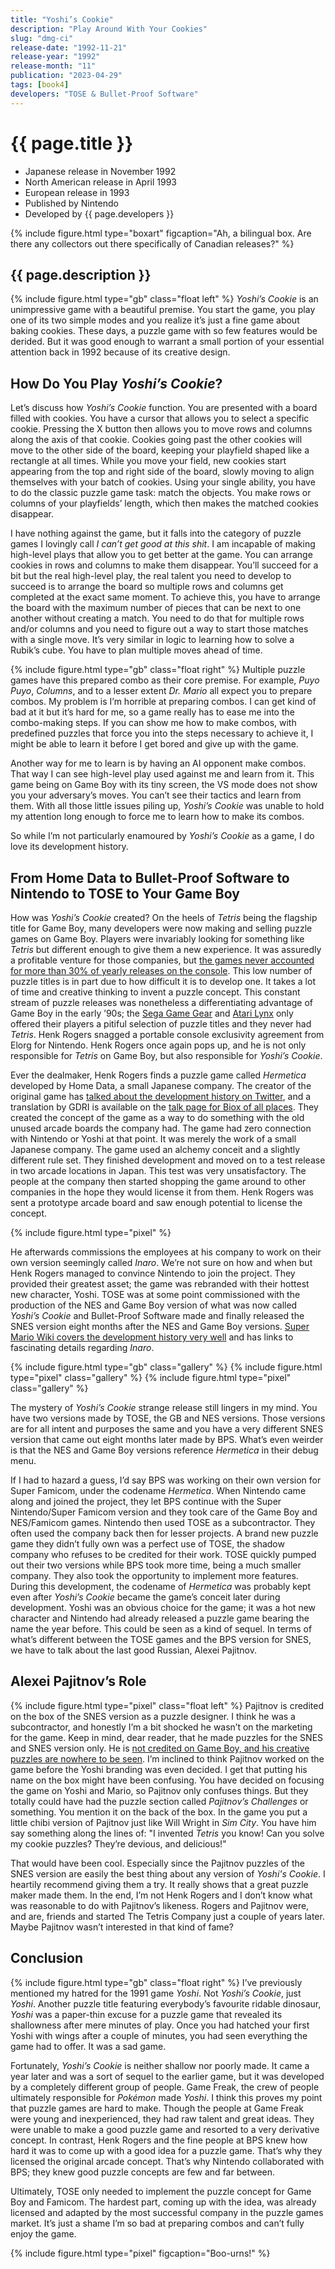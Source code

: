 ```yaml
---
title: "Yoshi’s Cookie"
description: "Play Around With Your Cookies"
slug: "dmg-ci"
release-date: "1992-11-21"
release-year: "1992"
release-month: "11"
publication: "2023-04-29"
tags: [book4]
developers: "TOSE & Bullet-Proof Software"
---
```

# {{ page.title }}

- Japanese release in November 1992
- North American release in April 1993
- European release in 1993
- Published by Nintendo
- Developed by {{ page.developers }}

{% include figure.html type="boxart" figcaption="Ah, a bilingual box. Are there any collectors out there specifically of Canadian releases?" %}

## {{ page.description }}

{% include figure.html type="gb" class="float left" %}
*Yoshi’s Cookie* is an unimpressive game with a beautiful premise. You start the game, you play one of its two simple modes and you realize it’s just a fine game about baking cookies. These days, a puzzle game with so few features would be derided. But it was good enough to warrant a small portion of your essential attention back in 1992 because of its creative design.

## How Do You Play *Yoshi’s Cookie*?

Let’s discuss how *Yoshi’s Cookie* function. You are presented with a board filled with cookies. You have a cursor that allows you to select a specific cookie. Pressing the X button then allows you to move rows and columns along the axis of that cookie. Cookies going past the other cookies will move to the other side of the board, keeping your playfield shaped like a rectangle at all times. While you move your field, new cookies start appearing from the top and right side of the board, slowly moving to align themselves with your batch of cookies. Using your single ability, you have to do the classic puzzle game task: match the objects. You make rows or columns of your playfields’ length, which then makes the matched cookies disappear.

I have nothing against the game, but it falls into the category of puzzle games I lovingly call *I can’t get good at this shit*. I am incapable of making high-level plays that allow you to get better at the game. You can arrange cookies in rows and columns to make them disappear. You’ll succeed for a bit but the real high-level play, the real talent you need to develop to succeed is to arrange the board so multiple rows and columns get completed at the exact same moment. To achieve this, you have to arrange the board with the maximum number of pieces that can be next to one another without creating a match. You need to do that for multiple rows and/or columns and you need to figure out a way to start those matches with a single move. It’s very similar in logic to learning how to solve a Rubik’s cube. You have to plan multiple moves ahead of time.

{% include figure.html type="gb" class="float right" %}
Multiple puzzle games have this prepared combo as their core premise. For example, *Puyo Puyo*, *Columns*, and to a lesser extent *Dr. Mario* all expect you to prepare combos. My problem is I’m horrible at preparing combos. I can get kind of bad at it but it’s hard for me, so a game really has to ease me into the combo-making steps. If you can show me how to make combos, with predefined puzzles that force you into the steps necessary to achieve it, I might be able to learn it before I get bored and give up with the game.

Another way for me to learn is by having an AI opponent make combos. That way I can see high-level play used against me and learn from it. This game being on Game Boy with its tiny screen, the VS mode does not show you your adversary’s moves. You can’t see their tactics and learn from them. With all those little issues piling up, *Yoshi’s Cookie* was unable to hold my attention long enough to force me to learn how to make its combos.

So while I’m not particularly enamoured by *Yoshi’s Cookie* as a game, I do love its development history.

## From Home Data to Bullet-Proof Software to Nintendo to TOSE to Your Game Boy

How was *Yoshi’s Cookie* created? On the heels of *Tetris* being the flagship title for Game Boy, many developers were now making and selling puzzle games on Game Boy. Players were invariably looking for something like *Tetris* but different enough to give them a new experience. It was assuredly a profitable venture for those companies, but [the games never accounted for more than 30% of yearly releases on the console](https://www.chrismcovell.com/GameBoyDecline.html). This low number of puzzle titles is in part due to how difficult it is to develop one. It takes a lot of time and creative thinking to invent a puzzle concept. This constant stream of puzzle releases was nonetheless a differentiating advantage of Game Boy in the early ’90s; the [Sega Game Gear](https://www.mobygames.com/game/genre:puzzle/platform:game-gear/sort:date/page:1/) and [Atari Lynx](https://www.mobygames.com/game/genre:puzzle/platform:lynx/sort:date/page:1/) only offered their players a pitiful selection of puzzle titles and they never had *Tetris*. Henk Rogers snagged a portable console exclusivity agreement from Elorg for Nintendo. Henk Rogers once again pops up, and he is not only responsible for *Tetris* on Game Boy, but also responsible for *Yoshi’s Cookie*.

Ever the dealmaker, Henk Rogers finds a puzzle game called *Hermetica* developed by Home Data, a small Japanese company. The creator of the original game has [talked about the development history on Twitter](https://twitter.com/gdri/timelines/609352873663705089), and a translation by GDRI is available on the [talk page for Biox of all places](https://gdri.smspower.org/wiki/index.php/Talk:Biox). They created the concept of the game as a way to do something with the old unused arcade boards the company had. The game had zero connection with Nintendo or Yoshi at that point. It was merely the work of a small Japanese company. The game used an alchemy conceit and a slightly different rule set. They finished development and moved on to a test release in two arcade locations in Japan. This test was very unsatisfactory. The people at the company then started shopping the game around to other companies in the hope they would license it from them. Henk Rogers was sent a prototype arcade board and saw enough potential to license the concept.

{% include figure.html type="pixel" %}

He afterwards commissions the employees at his company to work on their own version seemingly called *Inaro*. We’re not sure on how and when but Henk Rogers managed to convince Nintendo to join the project. They provided their greatest asset; the game was rebranded with their hottest new character, Yoshi. TOSE was at some point commissioned with the production of the NES and Game Boy version of what was now called *Yoshi’s Cookie* and Bullet-Proof Software made and finally released the SNES version eight months after the NES and Game Boy versions. [Super Mario Wiki covers the development history very well](https://www.mariowiki.com/Yoshi’s_Cookie#Development) and has links to fascinating details regarding *Inaro*.

<div class="gallery">
{% include figure.html type="gb" class="gallery" %}
{% include figure.html type="pixel" class="gallery" %}
{% include figure.html type="pixel" class="gallery" %}
</div>

The mystery of *Yoshi’s Cookie* strange release still lingers in my mind. You have two versions made by TOSE, the GB and NES versions. Those versions are for all intent and purposes the same and you have a very different SNES version that came out eight months later made by BPS. What’s even weirder is that the NES and Game Boy versions reference *Hermetica* in their debug menu.

If I had to hazard a guess, I’d say BPS was working on their own version for Super Famicom, under the codename *Hermetica*. When Nintendo came along and joined the project, they let BPS continue with the Super Nintendo/Super Famicom version and they took care of the Game Boy and NES/Famicom games. Nintendo then used TOSE as a subcontractor. They often used the company back then for lesser projects. A brand new puzzle game they didn’t fully own was a perfect use of TOSE, the shadow company who refuses to be credited for their work. TOSE quickly pumped out their two versions while BPS took more time, being a much smaller company. They also took the opportunity to implement more features. During this development, the codename of *Hermetica* was probably kept even after *Yoshi’s Cookie* became the game’s conceit later during development. Yoshi was an obvious choice for the game; it was a hot new character and Nintendo had already released a puzzle game bearing the name the year before. This could be seen as a kind of sequel. In terms of what’s different between the TOSE games and the BPS version for SNES, we have to talk about the last good Russian, Alexei Pajitnov.

## Alexei Pajitnov’s Role

{% include figure.html type="pixel" class="float left" %}
Pajitnov is credited on the box of the SNES version as a puzzle designer. I think he was a subcontractor, and honestly I’m a bit shocked he wasn’t on the marketing for the game. Keep in mind, dear reader, that he made puzzles for the SNES and SNES version only. He is [not credited on Game Boy, and his creative puzzles are nowhere to be seen](https://www.mobygames.com/game/snes/yoshis-cookie/credits). I’m inclined to think Pajitnov worked on the game before the Yoshi branding was even decided. I get that putting his name on the box might have been confusing. You have decided on focusing the game on Yoshi and Mario, so Pajitnov only confuses things. But they totally could have had the puzzle section called *Pajitnov’s Challenges* or something. You mention it on the back of the box. In the game you put a little chibi version of Pajitnov just like Will Wright in *Sim City*. You have him say something along the lines of: "I invented *Tetris* you know! Can you solve my cookie puzzles? They’re devious, and delicious!"

That would have been cool. Especially since the Pajitnov puzzles of the SNES version are easily the best thing about any version of *Yoshi's Cookie*. I heartily recommend giving them a try. It really shows that a great puzzle maker made them. In the end, I’m not Henk Rogers and I don’t know what was reasonable to do with Pajitnov’s likeness. Rogers and Pajitnov were, and are, friends and started The Tetris Company just a couple of years later. Maybe Pajitnov wasn’t interested in that kind of fame?

## Conclusion

{% include figure.html type="gb" class="float right" %}
I’ve previously mentioned my hatred for the 1991 game *Yoshi*. Not *Yoshi’s Cookie*, just *Yoshi*. Another puzzle title featuring everybody’s favourite ridable dinosaur, *Yoshi* was a paper-thin excuse for a puzzle game that revealed its shallowness after mere minutes of play. Once you had hatched your first Yoshi with wings after a couple of minutes, you had seen everything the game had to offer. It was a sad game.

Fortunately, *Yoshi’s Cookie* is neither shallow nor poorly made. It came a year later and was a sort of sequel to the earlier game, but it was developed by a completely different group of people. Game Freak, the crew of people ultimately responsible for *Pokémon* made *Yoshi*. I think this proves my point that puzzle games are hard to make. Though the people at Game Freak were young and inexperienced, they had raw talent and great ideas. They were unable to make a good puzzle game and resorted to a very derivative concept. In contrast, Henk Rogers and the fine people at BPS knew how hard it was to come up with a good idea for a puzzle game. That’s why they licensed the original arcade concept. That’s why Nintendo collaborated with BPS; they knew good puzzle concepts are few and far between.

Ultimately, TOSE only needed to implement the puzzle concept for Game Boy and Famicom. The hardest part, coming up with the idea, was already licensed and adapted by the most successful company in the puzzle games market. It’s just a shame I’m so bad at preparing combos and can’t fully enjoy the game.

{% include figure.html type="pixel" figcaption="Boo-urns!" %}